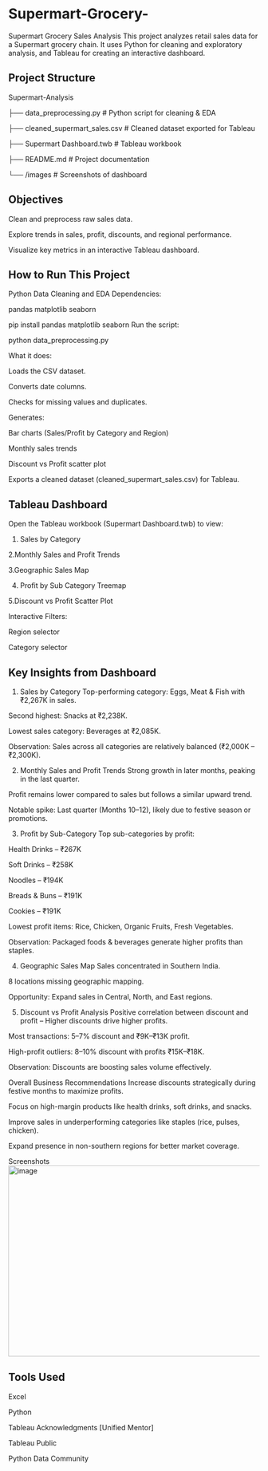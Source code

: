 # Supermart-Grocery-
Supermart Grocery Sales Analysis
This project analyzes retail sales data for a Supermart grocery chain.
It uses Python for cleaning and exploratory analysis, and Tableau for creating an interactive dashboard.

## Project Structure
Supermart-Analysis

  ├── data_preprocessing.py           # Python script for cleaning & EDA
  
  ├── cleaned_supermart_sales.csv     # Cleaned dataset exported for Tableau
  
  ├── Supermart Dashboard.twb         # Tableau workbook
  
  ├── README.md                       # Project documentation
  
  └── /images                         # Screenshots of dashboard 

 ## Objectives
Clean and preprocess raw sales data.

Explore trends in sales, profit, discounts, and regional performance.

Visualize key metrics in an interactive Tableau dashboard.

## How to Run This Project
Python Data Cleaning and EDA
Dependencies:

pandas
matplotlib
seaborn

pip install pandas matplotlib seaborn
Run the script:

python data_preprocessing.py

What it does:

Loads the CSV dataset.

Converts date columns.

Checks for missing values and duplicates.

Generates:

Bar charts (Sales/Profit by Category and Region)

Monthly sales trends

Discount vs Profit scatter plot

Exports a cleaned dataset (cleaned_supermart_sales.csv) for Tableau.

## Tableau Dashboard
Open the Tableau workbook (Supermart Dashboard.twb) to view:

1. Sales by Category
   
2.Monthly Sales and Profit Trends

3.Geographic Sales Map

4. Profit by Sub Category Treemap
   
5.Discount vs Profit Scatter Plot

Interactive Filters:

Region selector

Category selector

## Key Insights from Dashboard
1. Sales by Category
Top-performing category: Eggs, Meat & Fish with ₹2,267K in sales.

Second highest: Snacks at ₹2,238K.

Lowest sales category: Beverages at ₹2,085K.

Observation: Sales across all categories are relatively balanced (₹2,000K – ₹2,300K).

2. Monthly Sales and Profit Trends
Strong growth in later months, peaking in the last quarter.

Profit remains lower compared to sales but follows a similar upward trend.

Notable spike: Last quarter (Months 10–12), likely due to festive season or promotions.

3. Profit by Sub-Category
Top sub-categories by profit:

Health Drinks – ₹267K

Soft Drinks – ₹258K

Noodles – ₹194K

Breads & Buns – ₹191K

Cookies – ₹191K

Lowest profit items: Rice, Chicken, Organic Fruits, Fresh Vegetables.

Observation: Packaged foods & beverages generate higher profits than staples.

4. Geographic Sales Map
Sales concentrated in Southern India.

8 locations missing geographic mapping.

Opportunity: Expand sales in Central, North, and East regions.

5. Discount vs Profit Analysis
Positive correlation between discount and profit – Higher discounts drive higher profits.

Most transactions: 5–7% discount and ₹9K–₹13K profit.

High-profit outliers: 8–10% discount with profits ₹15K–₹18K.

Observation: Discounts are boosting sales volume effectively.

Overall Business Recommendations
Increase discounts strategically during festive months to maximize profits.

Focus on high-margin products like health drinks, soft drinks, and snacks.

Improve sales in underperforming categories like staples (rice, pulses, chicken).

Expand presence in non-southern regions for better market coverage.


Screenshots
<img width="831" height="383" alt="image" src="https://github.com/user-attachments/assets/58c6c347-a4ff-4dce-bee2-47a671aa7511" />


## Tools Used

Excel

Python 

Tableau
Acknowledgments
[Unified Mentor]

Tableau Public

Python Data Community

